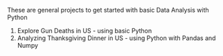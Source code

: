 These are general projects to get started with basic Data Analysis with Python 
1) Explore Gun Deaths in US - using basic Python 
2) Analyzing Thanksgiving Dinner in US - using Python with Pandas and Numpy


